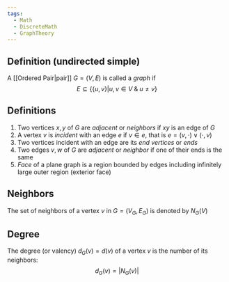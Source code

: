 ```yaml
---
tags:
  - Math
  - DiscreteMath
  - GraphTheory
---
```

## Definition (undirected simple)
A [[Ordered Pair|pair]] $G=(V,E)$ is called a *graph* if 
$$E\subseteq\{\{u,v\}|u,v\in V\;\&\;u\not=v\}$$
## Definitions
1. Two vertices $x,y$ of $G$ are *adjacent* or *neighbors* if $xy$ is an edge of $G$
2. A vertex $v$ is *incident* with an edge $e$ if $v\in e$, that is $e=(v,\cdot)\lor(\cdot,v)$
3. Two vertices incident with an edge are its *end vertices* or *ends*
4. Two edges $v,w$ of $G$ are *adjacent* or *neighbor* if one of their ends is the same
5. *Face* of a plane graph is a region bounded by edges including infinitely large outer region (exterior face)
## Neighbors
The set of neighbors of a vertex $v$ in $G=(V_G,E_G)$ is denoted by $N_G(V)$
## Degree
The degree (or valency) $d_G(v)=d(v)$ of a vertex $v$ is the number of its neighbors: $$d_G(v)=|N_G(v)|$$
